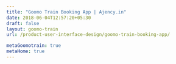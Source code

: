 ```yaml
---
title: "Goomo Train Booking App | Ajency.in"
date: 2018-06-04T12:57:20+05:30
draft: false
layout: goomo-train
url: /product-user-interface-design/goomo-train-booking-app/

metaGoomotrain: true
metaHome: true
---
```

